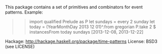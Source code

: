 This package contains a set of primitives and combinators for event patterns. Example: 

 >> import qualified Prelude as P
 >> let sundays = every 2 sunday
 >> let today = (YearMonthDay 2013 12 01)^.from gregorian
 >> P.take 2 $ instancesFrom today sundays
 [2013-12-08, 2013-12-22]

Hackage: http://hackage.haskell.org/package/time-patterns
License: BSD3 (see LICENSE)
